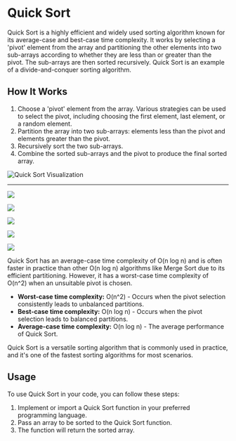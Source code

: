 # Quick Sort

Quick Sort is a highly efficient and widely used sorting algorithm known for its average-case and best-case time complexity. It works by selecting a 'pivot' element from the array and partitioning the other elements into two sub-arrays according to whether they are less than or greater than the pivot. The sub-arrays are then sorted recursively. Quick Sort is an example of a divide-and-conquer sorting algorithm.

## How It Works

1. Choose a 'pivot' element from the array. Various strategies can be used to select the pivot, including choosing the first element, last element, or a random element.
2. Partition the array into two sub-arrays: elements less than the pivot and elements greater than the pivot.
3. Recursively sort the two sub-arrays.
4. Combine the sorted sub-arrays and the pivot to produce the final sorted array.

![Quick Sort Visualization](https://www.geeksforgeeks.org/wp-content/uploads/gq/2014/01/QuickSort2.png)

---

![](https://media.geeksforgeeks.org/wp-content/uploads/20230526114635/1.webp)

![](https://media.geeksforgeeks.org/wp-content/uploads/20230526114837/2.webp)

![](https://media.geeksforgeeks.org/wp-content/uploads/20230526114951/3.webp)

![](https://media.geeksforgeeks.org/wp-content/uploads/20230526115052/4.webp)

![](https://media.geeksforgeeks.org/wp-content/uploads/20230526115200/5.webp)

Quick Sort has an average-case time complexity of O(n log n) and is often faster in practice than other O(n log n) algorithms like Merge Sort due to its efficient partitioning. However, it has a worst-case time complexity of O(n^2) when an unsuitable pivot is chosen.

- **Worst-case time complexity:** O(n^2) - Occurs when the pivot selection consistently leads to unbalanced partitions.
- **Best-case time complexity:** O(n log n) - Occurs when the pivot selection leads to balanced partitions.
- **Average-case time complexity:** O(n log n) - The average performance of Quick Sort.

Quick Sort is a versatile sorting algorithm that is commonly used in practice, and it's one of the fastest sorting algorithms for most scenarios.

## Usage

To use Quick Sort in your code, you can follow these steps:

1. Implement or import a Quick Sort function in your preferred programming language.
2. Pass an array to be sorted to the Quick Sort function.
3. The function will return the sorted array.
